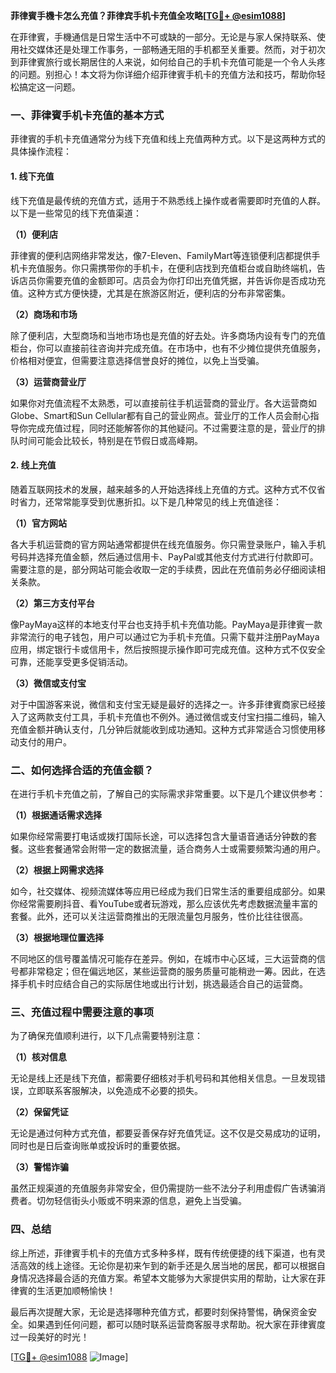 **菲律賓手機卡怎么充值？菲律宾手机卡充值全攻略[[TG💪+ @esim1088](https://t.me/s/esim1088)]**

在菲律賓，手機通信是日常生活中不可或缺的一部分。无论是与家人保持联系、使用社交媒体还是处理工作事务，一部畅通无阻的手机都至关重要。然而，对于初次到菲律賓旅行或长期居住的人来说，如何给自己的手机卡充值可能是一个令人头疼的问题。别担心！本文将为你详细介绍菲律賓手机卡的充值方法和技巧，帮助你轻松搞定这一问题。

### 一、菲律賓手机卡充值的基本方式

菲律賓的手机卡充值通常分为线下充值和线上充值两种方式。以下是这两种方式的具体操作流程：

#### 1. 线下充值

线下充值是最传统的充值方式，适用于不熟悉线上操作或者需要即时充值的人群。以下是一些常见的线下充值渠道：

**（1）便利店**

菲律賓的便利店网络非常发达，像7-Eleven、FamilyMart等连锁便利店都提供手机卡充值服务。你只需携带你的手机卡，在便利店找到充值柜台或自助终端机，告诉店员你需要充值的金额即可。店员会为你打印出充值凭据，并告诉你是否成功充值。这种方式方便快捷，尤其是在旅游区附近，便利店的分布非常密集。

**（2）商场和市场**

除了便利店，大型商场和当地市场也是充值的好去处。许多商场内设有专门的充值柜台，你可以直接前往咨询并完成充值。在市场中，也有不少摊位提供充值服务，价格相对便宜，但需要注意选择信誉良好的摊位，以免上当受骗。

**（3）运营商营业厅**

如果你对充值流程不太熟悉，可以直接前往手机运营商的营业厅。各大运营商如Globe、Smart和Sun Cellular都有自己的营业网点。营业厅的工作人员会耐心指导你完成充值过程，同时还能解答你的其他疑问。不过需要注意的是，营业厅的排队时间可能会比较长，特别是在节假日或高峰期。

#### 2. 线上充值

随着互联网技术的发展，越来越多的人开始选择线上充值的方式。这种方式不仅省时省力，还常常能享受到优惠折扣。以下是几种常见的线上充值途径：

**（1）官方网站**

各大手机运营商的官方网站通常都提供在线充值服务。你只需登录账户，输入手机号码并选择充值金额，然后通过信用卡、PayPal或其他支付方式进行付款即可。需要注意的是，部分网站可能会收取一定的手续费，因此在充值前务必仔细阅读相关条款。

**（2）第三方支付平台**

像PayMaya这样的本地支付平台也支持手机卡充值功能。PayMaya是菲律賓一款非常流行的电子钱包，用户可以通过它为手机卡充值。只需下载并注册PayMaya应用，绑定银行卡或信用卡，然后按照提示操作即可完成充值。这种方式不仅安全可靠，还能享受更多促销活动。

**（3）微信或支付宝**

对于中国游客来说，微信和支付宝无疑是最好的选择之一。许多菲律賓商家已经接入了这两款支付工具，手机卡充值也不例外。通过微信或支付宝扫描二维码，输入充值金额并确认支付，几分钟后就能收到成功通知。这种方式非常适合习惯使用移动支付的用户。

### 二、如何选择合适的充值金额？

在进行手机卡充值之前，了解自己的实际需求非常重要。以下是几个建议供参考：

**（1）根据通话需求选择**

如果你经常需要打电话或拨打国际长途，可以选择包含大量语音通话分钟数的套餐。这些套餐通常会附带一定的数据流量，适合商务人士或需要频繁沟通的用户。

**（2）根据上网需求选择**

如今，社交媒体、视频流媒体等应用已经成为我们日常生活的重要组成部分。如果你经常需要刷抖音、看YouTube或者玩游戏，那么应该优先考虑数据流量丰富的套餐。此外，还可以关注运营商推出的无限流量包月服务，性价比往往很高。

**（3）根据地理位置选择**

不同地区的信号覆盖情况可能存在差异。例如，在城市中心区域，三大运营商的信号都非常稳定；但在偏远地区，某些运营商的服务质量可能稍逊一筹。因此，在选择手机卡时应结合自己的实际居住地或出行计划，挑选最适合自己的运营商。

### 三、充值过程中需要注意的事项

为了确保充值顺利进行，以下几点需要特别注意：

**（1）核对信息**

无论是线上还是线下充值，都需要仔细核对手机号码和其他相关信息。一旦发现错误，立即联系客服解决，以免造成不必要的损失。

**（2）保留凭证**

无论是通过何种方式充值，都要妥善保存好充值凭证。这不仅是交易成功的证明，同时也是日后查询账单或投诉时的重要依据。

**（3）警惕诈骗**

虽然正规渠道的充值服务非常安全，但仍需提防一些不法分子利用虚假广告诱骗消费者。切勿轻信街头小贩或不明来源的信息，避免上当受骗。

### 四、总结

综上所述，菲律賓手机卡的充值方式多种多样，既有传统便捷的线下渠道，也有灵活高效的线上途径。无论你是初来乍到的新手还是久居当地的居民，都可以根据自身情况选择最合适的充值方案。希望本文能够为大家提供实用的帮助，让大家在菲律賓的生活更加顺畅愉快！

最后再次提醒大家，无论是选择哪种充值方式，都要时刻保持警惕，确保资金安全。如果遇到任何问题，都可以随时联系运营商客服寻求帮助。祝大家在菲律賓度过一段美好的时光！

[[TG💪+ @esim1088](https://t.me/s/esim1088) ![Image](https://i.postimg.cc/4NQfJmqS/Snipaste-2025-05-13-00-14-12.png)]